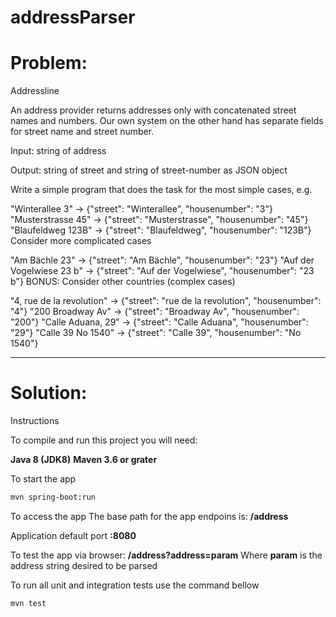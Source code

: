 # addressParser

# Problem:

Addressline

An address provider returns addresses only with concatenated street names and numbers. Our own system on the other hand has separate fields for street name and street number.

Input: string of address

Output: string of street and string of street-number as JSON object

Write a simple program that does the task for the most simple cases, e.g.

"Winterallee 3" -> {"street": "Winterallee", "housenumber": "3"}
"Musterstrasse 45" -> {"street": "Musterstrasse", "housenumber": "45"}
"Blaufeldweg 123B" -> {"street": "Blaufeldweg", "housenumber": "123B"}
Consider more complicated cases

"Am Bächle 23" -> {"street": "Am Bächle", "housenumber": "23"}
"Auf der Vogelwiese 23 b" -> {"street": "Auf der Vogelwiese", "housenumber": "23 b"}
BONUS: Consider other countries (complex cases)

"4, rue de la revolution" -> {"street": "rue de la revolution", "housenumber": "4"}
"200 Broadway Av" -> {"street": "Broadway Av", "housenumber": "200"}
"Calle Aduana, 29" -> {"street": "Calle Aduana", "housenumber": "29"}
"Calle 39 No 1540" -> {"street": "Calle 39", "housenumber": "No 1540"}

-----------------------------------------------------------------------
# Solution:

Instructions

To compile and run this project you will need:

**Java 8 (JDK8)**
**Maven 3.6 or grater**

To start the app
```bash
mvn spring-boot:run
```
To access the app
The base path for the app endpoins is: **/address**

Application default port **:8080**

To test the app via browser:  **/address?address=param**
Where **param** is the address string desired to be parsed 

To run all unit and integration tests use the command bellow
```bash
mvn test
```
